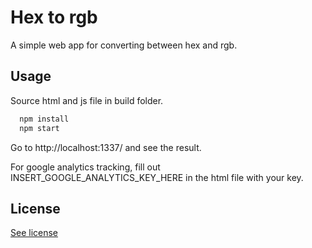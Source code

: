 # Hex to rgb
A simple web app for converting between hex and rgb.

## Usage
Source html and js file in build folder. 
```javascript
  npm install
  npm start
```
Go to http://localhost:1337/ and see the result.

For google analytics tracking, fill out INSERT_GOOGLE_ANALYTICS_KEY_HERE in the html file with your key.

## License
[See license](https://github.com/Matmonsen/hex_to_rgb/blob/master/LICENSE)
